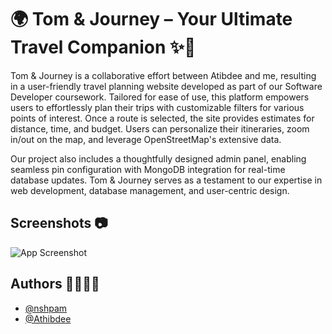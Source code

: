 # 🌍 Tom & Journey – Your Ultimate Travel Companion ✨🚀
Tom & Journey is a collaborative effort between Atibdee and me, resulting in a user-friendly travel planning website developed as part of our Software Developer coursework. Tailored for ease of use, this platform empowers users to effortlessly plan their trips with customizable filters for various points of interest. Once a route is selected, the site provides estimates for distance, time, and budget. Users can personalize their itineraries, zoom in/out on the map, and leverage OpenStreetMap's extensive data.

Our project also includes a thoughtfully designed admin panel, enabling seamless pin configuration with MongoDB integration for real-time database updates. Tom & Journey serves as a testament to our expertise in web development, database management, and user-centric design.


## Screenshots 📷

![App Screenshot](https://via.placeholder.com/468x300?text=App+Screenshot+Here)


## Authors 👩‍💻👨‍💻

- [@nshpam](https://github.com/nshpam)
- [@Athibdee](https://github.com/Athibdee)
